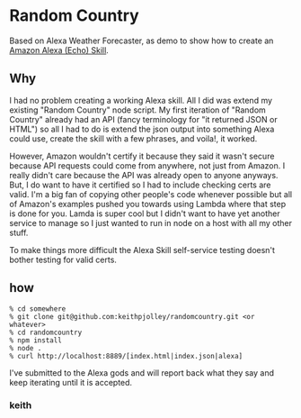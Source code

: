 # Random Country

Based on Alexa Weather Forecaster, as demo to show how to create
an [Amazon Alexa (Echo)
Skill](https://developer.amazon.com/public/solutions/alexa/alexa-skills-kit).

## Why
I had no problem creating a working Alexa skill. All I did was
extend my existing "Random Country" node script. My first iteration
of "Random Country" already had an API (fancy terminology for "it
returned JSON or HTML") so all I had to do is extend the json output
into something Alexa could use, create the skill with a few phrases,
and voila!, it worked.

However, Amazon wouldn't certify it because they said it wasn't
secure because API requests could come from anywhere, not just from
Amazon. I really didn't care because the API was already open to
anyone anyways.  But, I do want to have it certified so I had to
include checking certs are valid. I'm a big fan of copying other
people's code whenever possible but all of Amazon's examples pushed
you towards using Lambda where that step is done for you. Lamda is
super cool but I didn't want to have yet another service to manage
so I just wanted to run in node on a host with all my other stuff.

To make things more difficult the Alexa Skill self-service testing
doesn't bother testing for valid certs.

## how
```
% cd somewhere
% git clone git@github.com:keithpjolley/randomcountry.git <or whatever>
% cd randomcountry
% npm install
% node .
% curl http://localhost:8889/[index.html|index.json|alexa]
```

I've submitted to the Alexa gods and will report back what they say
and keep iterating until it is accepted.

### keith
